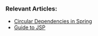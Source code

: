 ### Relevant Articles:
- [Circular Dependencies in Spring](http://www.baeldung.com/circular-dependencies-in-spring)
- [Guide to JSP](http://www.baeldung.com/guide-to-jsp)